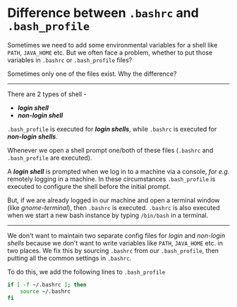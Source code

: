 Difference between `.bashrc` and `.bash_profile`
======


Sometimes we need to add some environmental variables for a shell
like `PATH`, `JAVA_HOME` etc. But we often face a problem, whether to put
those variables in `.bashrc` or `.bash_profile` files?

Sometimes only one of the files exist. Why the difference?

---

There are 2 types of shell -
 * ***login shell***
 * ***non-login shell***

`.bash_profile` is executed for ***login shells***, while `.bashrc` is executed
for ***non-login shells***.

Whenever we open a shell prompt one/both of these files (`.bashrc` and
`.bash_profile` are executed).


A ***login shell*** is prompted when we log in to a machine via a console,
*for e.g.* remotely logging in a machine. In these circumstances
`.bash_profile` is executed to configure the shell before the initial
prompt.

But, if we are already logged in our machine and open a terminal
window (like *gnome-terminal*), then `.bashrc` is executed. `.bashrc` is also
executed when we start a new bash instance by typing `/bin/bash` in a
terminal.

---

We don't want to maintain two separate config files for *login* and
*non-login shells* because we don't want to write variables like `PATH`,
`JAVA_HOME` etc. in two places. We fix this by sourcing `.bashrc` from our
`.bash_profile`, then putting all the common settings in `.bashrc`.

To do this, we add the following lines to `.bash_profile` 


```bash
if [ -f ~/.bashrc ]; then
    source ~/.bashrc
fi
```
